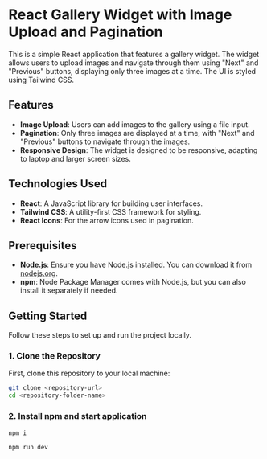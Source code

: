 # React Gallery Widget with Image Upload and Pagination

This is a simple React application that features a gallery widget. The widget allows users to upload images and navigate through them using "Next" and "Previous" buttons, displaying only three images at a time. The UI is styled using Tailwind CSS.

## Features

- **Image Upload**: Users can add images to the gallery using a file input.
- **Pagination**: Only three images are displayed at a time, with "Next" and "Previous" buttons to navigate through the images.
- **Responsive Design**: The widget is designed to be responsive, adapting to laptop and larger screen sizes.

## Technologies Used

- **React**: A JavaScript library for building user interfaces.
- **Tailwind CSS**: A utility-first CSS framework for styling.
- **React Icons**: For the arrow icons used in pagination.

## Prerequisites

- **Node.js**: Ensure you have Node.js installed. You can download it from [nodejs.org](https://nodejs.org/).
- **npm**: Node Package Manager comes with Node.js, but you can also install it separately if needed.

## Getting Started

Follow these steps to set up and run the project locally.

### 1. Clone the Repository

First, clone this repository to your local machine:

```bash
git clone <repository-url>
cd <repository-folder-name>
```

### 2. Install npm and start application

```bash
npm i
```

```bash
npm run dev
```
